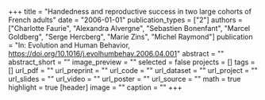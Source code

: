 +++
title = "Handedness and reproductive success in two large cohorts of French adults"
date = "2006-01-01"
publication_types = ["2"]
authors = ["Charlotte Faurie", "Alexandra Alvergne", "Sebastien Bonenfant", "Marcel Goldberg", "Serge Hercberg", "Marie Zins", "Michel Raymond"]
publication = "In: Evolution and Human Behavior, https://doi.org/10.1016/j.evolhumbehav.2006.04.001"
abstract = ""
abstract_short = ""
image_preview = ""
selected = false
projects = []
tags = []
url_pdf = ""
url_preprint = ""
url_code = ""
url_dataset = ""
url_project = ""
url_slides = ""
url_video = ""
url_poster = ""
url_source = ""
math = true
highlight = true
[header]
image = ""
caption = ""
+++

